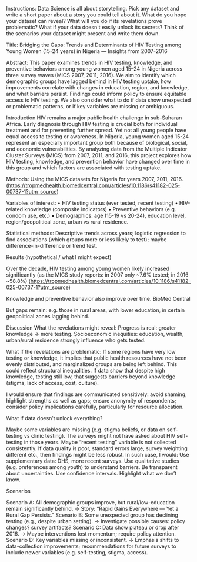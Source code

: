 Instructions: Data Science is all about storytelling. 
Pick any dataset and write a short paper about a story you could tell about it.
 What do you hope your dataset can reveal? What will you do if its revelations prove problematic?
What if your data doesn't easily unlock its secrets? Think of the scenarios your dataset might present and write them down.



Title:
Bridging the Gaps: Trends and Determinants of HIV Testing among Young Women (15-24 years) in Nigeria — Insights from 2007-2016

Abstract:
This paper examines trends in HIV testing, knowledge, and preventive behaviors among young women aged 15–24 in Nigeria across three survey waves (MICS 2007, 2011, 2016). We aim to identify which demographic groups have lagged behind in HIV testing uptake, how improvements correlate with changes in education, region, and knowledge, and what barriers persist. Findings could inform policy to ensure equitable access to HIV testing. We also consider what to do if data show unexpected or problematic patterns, or if key variables are missing or ambiguous.


Introduction
HIV remains a major public health challenge in sub-Saharan Africa. Early diagnosis through HIV testing is crucial both for individual treatment and for preventing further spread. Yet not all young people have equal access to testing or awareness. In Nigeria, young women aged 15-24 represent an especially important group both because of biological, social, and economic vulnerabilities. By analyzing data from the Multiple Indicator Cluster Surveys (MICS) from 2007, 2011, and 2016, this project explores how HIV testing, knowledge, and prevention behavior have changed over time in this group and which factors are associated with testing uptake.


Methods:
Using the MICS datasets for Nigeria for years 2007, 2011, 2016. (https://tropmedhealth.biomedcentral.com/articles/10.1186/s41182-025-00737-1?utm_source)

Variables of interest:
• HIV testing status (ever tested, recent testing)
• HIV-related knowledge (composite indicators)
• Preventive behaviors (e.g. condom use, etc.)
• Demographics: age (15-19 vs 20-24), education level, region/geopolitical zone, urban vs rural residence.

Statistical methods: Descriptive trends across years; logistic regression to find associations (which groups more or less likely to test); maybe difference-in-difference or trend test.

Results (hypothetical / what I might expect)

Over the decade, HIV testing among young women likely increased significantly (as the MICS study reports: in 2007 only ~7.6% tested; in 2016 ~58.8%) (https://tropmedhealth.biomedcentral.com/articles/10.1186/s41182-025-00737-1?utm_source)

Knowledge and preventive behavior also improve over time. 
BioMed Central

But gaps remain: e.g. those in rural areas, with lower education, in certain geopolitical zones lagging behind.

Discussion
What the revelations might reveal:
Progress is real: greater knowledge → more testing.
Socioeconomic inequities: education, wealth, urban/rural residence strongly influence who gets tested.

What if the revelations are problematic:
If some regions have very low testing or knowledge, it implies that public health resources have not been evenly distributed, and marginalized groups are being left behind. This could reflect structural inequalities.
If data show that despite high knowledge, testing still low, that suggests barriers beyond knowledge (stigma, lack of access, cost, culture).

I would ensure that findings are communicated sensitively: avoid shaming; highlight strengths as well as gaps; ensure anonymity of respondents; consider policy implications carefully, particularly for resource allocation.


What if data doesn’t unlock everything?

Maybe some variables are missing (e.g. stigma beliefs, or data on self-testing vs clinic testing). The surveys might not have asked about HIV self-testing in those years.
Maybe “recent testing” variable is not collected consistently.
If data quality is poor, standard errors large, survey weighting different etc., then findings might be less robust.
In such case, I would:
Use supplementary data: DHS, more recent surveys.
Use qualitative studies (e.g. preferences among youth) to understand barriers.
Be transparent about uncertainties. Use confidence intervals. Highlight what we don’t know.

Scenarios

Scenario A: All demographic groups improve, but rural/low-education remain significantly behind. → Story: “Rapid Gains Everywhere — Yet a Rural Gap Persists.”
Scenario B: Some unexpected group has declining testing (e.g., despite urban setting). → Investigate possible causes: policy changes? survey artifacts?
Scenario C: Data show plateau or drop after 2016. → Maybe interventions lost momentum; require policy attention.
Scenario D: Key variables missing or inconsistent. → Emphasis shifts to data-collection improvements; recommendations for future surveys to include newer variables (e.g. self-testing, stigma, access).



